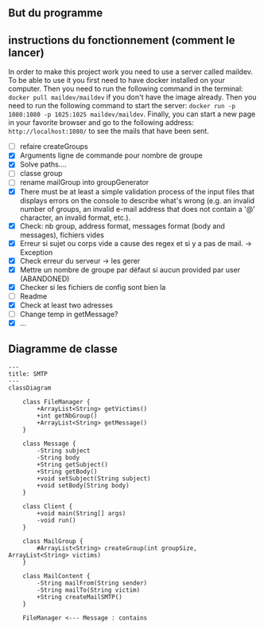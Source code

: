 ## But du programme

## instructions du fonctionnement (comment le lancer)
In order to make this project work you need to use a server called maildev. To be able to use it you 
first need to have docker installed on your computer. Then you need to run the following command in the terminal:
`docker pull maildev/maildev` if you don't have the image already. Then you need to run the following command to start the server:
`docker run -p 1080:1080 -p 1025:1025 maildev/maildev`. Finally, you can start a new page in your favorite browser and 
go to the following address: `http://localhost:1080/` to see the mails that have been sent.
- [ ] refaire createGroups
- [x] Arguments ligne de commande pour nombre de groupe 
- [x] Solve paths....
- [ ] classe group
- [ ] rename mailGroup into groupGenerator
- [x] There must be at least a simple validation process of the input files that displays errors on the console to describe what's wrong (e.g. an invalid number of groups, an invalid e-mail address that does not contain a '@' character, an invalid format, etc.).
- [x] Check: nb group, address format, messages format (body and messages), fichiers vides
- [x] Erreur si sujet ou corps vide a cause des regex et si y a pas de mail. -> Exception
- [x] Check erreur du serveur -> les gerer
- [x] Mettre un nombre de groupe par défaut si aucun provided par user (ABANDONED)
- [x] Checker si les fichiers de config sont bien la
- [ ] Readme
- [x] Check at least two adresses
- [ ] Change temp in getMessage?
- [x] ...
## Diagramme de classe


```mermaid
---
title: SMTP
---
classDiagram
    
    class FileManager {
        +ArrayList<String> getVictims()
        +int getNbGroup()
        +ArrayList<String> getMessage()
    }
    
    class Message {
        -String subject
        -String body
        +String getSubject()
        +String getBody()
        +void setSubject(String subject)
        +void setBody(String body)
    }
    
    class Client {
        +void main(String[] args)
        -void run()
    }
    
    class MailGroup {
        #ArrayList<String> createGroup(int groupSize, ArrayList<String> victims)
    }
    
    class MailContent {
        -String mailFrom(String sender)
        -String mailTo(String victim)
        +String createMailSMTP()
    }

    FileManager <--- Message : contains

```